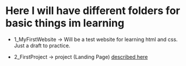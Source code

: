 # Here I will have different folders for basic things im learning

- 1_MyFirstWebsite -> Will be a test website for learning html and css. Just a draft to practice.

- 2_FirstProject -> project (Landing Page) [described here](https://www.theodinproject.com/paths/foundations/courses/foundations/lessons/landing-page)
